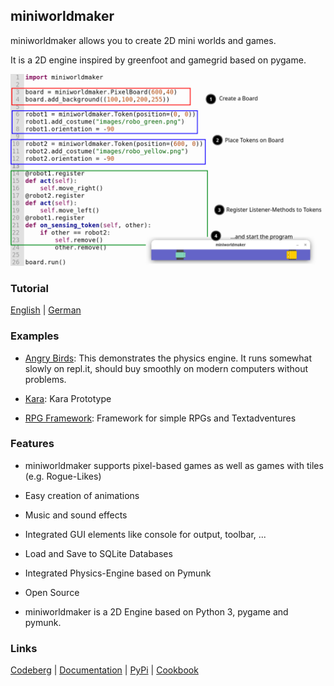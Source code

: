 miniworldmaker
---------

miniworldmaker allows you to create 2D mini worlds and games. 

It is a 2D engine inspired by greenfoot and gamegrid based on pygame.

<kbd>
<img src="example.png" alt="example"></img>
</kbd>

### Tutorial

[English](https://miniworldmaker.de/objectsfirst_english/01_installation.html) | [German](https://miniworldmaker.de/objectsfirst_german/01_installation.html) 


### Examples

  * [Angry Birds](https://replit.com/@a_siebel/miniworldmaker-Angry-birds): This demonstrates the physics engine. It runs somewhat slowly on repl.it, should buy smoothly on modern computers without problems.

  * [Kara](https://replit.com/@a_siebel/Kara-in-miniworldmaker"): Kara Prototype
 
  * [RPG Framework](https://replit.com/@a_siebel/RPG-Framework-for-miniworldmaker): Framework for simple RPGs and Textadventures


### Features

  * miniworldmaker supports pixel-based games as well as games with 
  tiles (e.g. Rogue-Likes)
  
  * Easy creation of animations
  
  * Music and sound effects
  
  * Integrated GUI elements like console for output, toolbar, ...
    
  * Load and Save to SQLite Databases
  
  * Integrated Physics-Engine based on Pymunk
  
  * Open Source
  
  * miniworldmaker is a 2D Engine based on Python 3, pygame and pymunk.

### Links

[Codeberg](https://codeberg.org/a_siebel/miniworldmaker) | [Documentation](http://miniworldmaker.de/) | [PyPi](https://pypi.org/project/miniworldmaker/) | [Cookbook](https://codeberg.org/a_siebel/miniworldmaker_cookbook/src/branch/main/)
